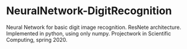 # NeuralNetwork-DigitRecognition
Neural Network for basic digit image recognition.
ResNete architecture. Implemented in python, using only numpy. 
Projectwork in Scientific Computing, spring 2020.
